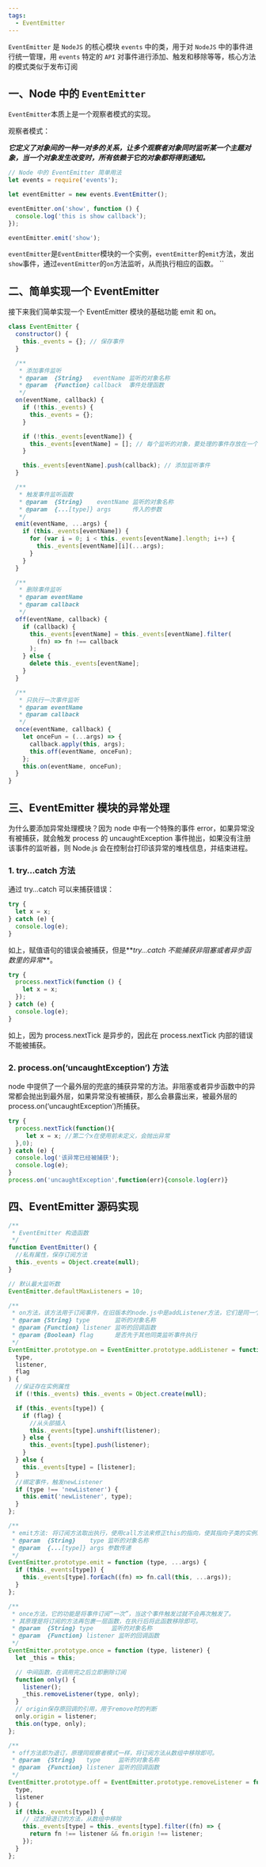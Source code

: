 ```yaml
---
tags:
  - EventEmitter
---
```


`EventEmitter` 是 `NodeJS` 的核心模块 `events` 中的类，用于对 `NodeJS` 中的事件进行统一管理，用 `events` 特定的 `API` 对事件进行添加、触发和移除等等，核心方法的模式类似于发布订阅

## 一、Node 中的 `EventEmitter`

`EventEmitter`本质上是一个观察者模式的实现。

观察者模式：

**_它定义了对象间的一种一对多的关系，让多个观察者对象同时监听某一个主题对象，当一个对象发生改变时，所有依赖于它的对象都将得到通知。_**

```javascript
// Node 中的 EventEmitter 简单用法
let events = require('events');

let eventEmitter = new events.EventEmitter();

eventEmitter.on('show', function () {
  console.log('this is show callback');
});

eventEmitter.emit('show');
```

`eventEmitter`是`EventEmitter`模块的一个实例，`eventEmitter`的`emit`方法，发出`show`事件，通过`eventEmitter`的`on`方法监听，从而执行相应的函数。 ``

## 二、简单实现一个 EventEmitter

接下来我们简单实现一个 EventEmitter 模块的基础功能 emit 和 on。

```javascript
class EventEmitter {
  constructor() {
    this._events = {}; // 保存事件
  }

  /**
   * 添加事件监听
   * @param  {String}   eventName 监听的对象名称
   * @param  {Function} callback  事件处理函数
   */
  on(eventName, callback) {
    if (!this._events) {
      this._events = {};
    }

    if (!this._events[eventName]) {
      this._events[eventName] = []; // 每个监听的对象，要处理的事件存放在一个数组里
    }

    this._events[eventName].push(callback); // 添加监听事件
  }

  /**
   * 触发事件监听函数
   * @param  {String}    eventName 监听的对象名称
   * @param  {...[type]} args      传入的参数
   */
  emit(eventName, ...args) {
    if (this._events[eventName]) {
      for (var i = 0; i < this._events[eventName].length; i++) {
        this._events[eventName][i](...args);
      }
    }
  }

  /**
   * 删除事件监听
   * @param eventName
   * @param callback
   */
  off(eventName, callback) {
    if (callback) {
      this._events[eventName] = this._events[eventName].filter(
        (fn) => fn !== callback
      );
    } else {
      delete this._events[eventName];
    }
  }

  /**
   * 只执行一次事件监听
   * @param eventName
   * @param callback
   */
  once(eventName, callback) {
    let onceFun = (...args) => {
      callback.apply(this, args);
      this.off(eventName, onceFun);
    };
    this.on(eventName, onceFun);
  }
}
```

## 三、EventEmitter 模块的异常处理

为什么要添加异常处理模块？因为 node 中有一个特殊的事件 error，如果异常没有被捕获，就会触发 process 的 uncaughtException 事件抛出，如果没有注册该事件的监听器，则 Node.js 会在控制台打印该异常的堆栈信息，并结束进程。

### 1. try…catch 方法

通过 try…catch 可以来捕获错误：

```javascript
try {
  let x = x;
} catch (e) {
  console.log(e);
}
```

如上，赋值语句的错误会被捕获，但是**_try…catch 不能捕获非阻塞或者异步函数里的异常_**。

```javascript
try {
  process.nextTick(function () {
    let x = x;
  });
} catch (e) {
  console.log(e);
}
```

如上，因为 process.nextTick 是异步的，因此在 process.nextTick 内部的错误不能被捕获。

### 2. process.on(‘uncaughtException’) 方法

node 中提供了一个最外层的兜底的捕获异常的方法。非阻塞或者异步函数中的异常都会抛出到最外层，如果异常没有被捕获，那么会暴露出来，被最外层的 process.on(‘uncaughtException’)所捕获。

```javascript
try {
  process.nextTick(function(){
     let x = x; //第二个x在使用前未定义，会抛出异常
  },0);
} catch (e) {
  console.log('该异常已经被捕获');
  console.log(e);
}
process.on('uncaughtException',function(err){console.log(err)}
```

## 四、EventEmitter 源码实现

```javascript title="EventEmitter源码"
/**
 * EventEmitter 构造函数
 */
function EventEmitter() {
  //私有属性，保存订阅方法
  this._events = Object.create(null);
}

// 默认最大监听数
EventEmitter.defaultMaxListeners = 10;

/**
 * on方法，该方法用于订阅事件，在旧版本的node.js中是addListener方法，它们是同一个函数
 * @param {String} type       监听的对象名称
 * @param {Function} listener 监听的回调函数
 * @param {Boolean} flag      是否先于其他同类监听事件执行
 */
EventEmitter.prototype.on = EventEmitter.prototype.addListener = function (
  type,
  listener,
  flag
) {
  //保证存在实例属性
  if (!this._events) this._events = Object.create(null);

  if (this._events[type]) {
    if (flag) {
      //从头部插入
      this._events[type].unshift(listener);
    } else {
      this._events[type].push(listener);
    }
  } else {
    this._events[type] = [listener];
  }
  //绑定事件，触发newListener
  if (type !== 'newListener') {
    this.emit('newListener', type);
  }
};

/**
 * emit方法: 将订阅方法取出执行，使用call方法来修正this的指向，使其指向子类的实例。
 * @param  {String}    type 监听的对象名称
 * @param  {...[type]} args 参数传递
 */
EventEmitter.prototype.emit = function (type, ...args) {
  if (this._events[type]) {
    this._events[type].forEach((fn) => fn.call(this, ...args));
  }
};

/**
 * once方法，它的功能是将事件订阅“一次”，当这个事件触发过就不会再次触发了。
 * 其原理是将订阅的方法再包裹一层函数，在执行后将此函数移除即可。
 * @param  {String} type     监听的对象名称
 * @param  {Function} listener 监听的回调函数
 */
EventEmitter.prototype.once = function (type, listener) {
  let _this = this;

  // 中间函数，在调用完之后立即删除订阅
  function only() {
    listener();
    _this.removeListener(type, only);
  }
  // origin保存原回调的引用，用于remove时的判断
  only.origin = listener;
  this.on(type, only);
};

/**
 * off方法即为退订，原理同观察者模式一样，将订阅方法从数组中移除即可。
 * @param  {String}   type     监听的对象名称
 * @param  {Function} listener 监听的回调函数
 */
EventEmitter.prototype.off = EventEmitter.prototype.removeListener = function (
  type,
  listener
) {
  if (this._events[type]) {
    // 过滤掉退订的方法，从数组中移除
    this._events[type] = this._events[type].filter((fn) => {
      return fn !== listener && fn.origin !== listener;
    });
  }
};
```
